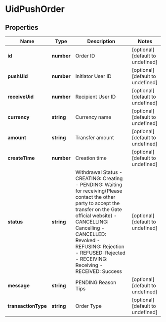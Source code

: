 # UidPushOrder

## Properties

Name | Type | Description | Notes
------------ | ------------- | ------------- | -------------
**id** | **number** | Order ID | [optional] [default to undefined]
**pushUid** | **number** | Initiator User ID | [optional] [default to undefined]
**receiveUid** | **number** | Recipient User ID | [optional] [default to undefined]
**currency** | **string** | Currency name | [optional] [default to undefined]
**amount** | **string** | Transfer amount | [optional] [default to undefined]
**createTime** | **number** | Creation time | [optional] [default to undefined]
**status** | **string** | Withdrawal Status  - CREATING: Creating - PENDING: Waiting for receiving(Please contact the other party to accept the transfer on the Gate official website) - CANCELLING: Cancelling - CANCELLED: Revoked - REFUSING: Rejection - REFUSED: Rejected - RECEIVING: Receiving - RECEIVED: Success | [optional] [default to undefined]
**message** | **string** | PENDING Reason Tips | [optional] [default to undefined]
**transactionType** | **string** | Order Type | [optional] [default to undefined]

